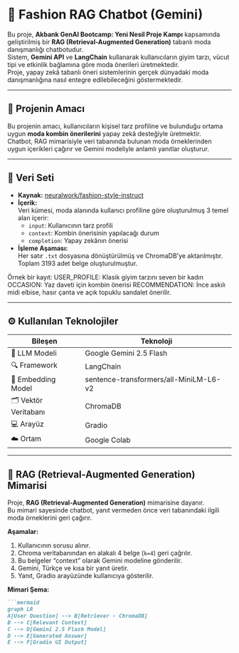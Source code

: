 # 🧥 Fashion RAG Chatbot (Gemini)

Bu proje, **Akbank GenAI Bootcamp: Yeni Nesil Proje Kampı** kapsamında geliştirilmiş bir **RAG (Retrieval-Augmented Generation)** tabanlı moda danışmanlığı chatbotudur.  
Sistem, **Gemini API** ve **LangChain** kullanarak kullanıcıların giyim tarzı, vücut tipi ve etkinlik bağlamına göre moda önerileri üretmektedir.  
Proje, yapay zekâ tabanlı öneri sistemlerinin gerçek dünyadaki moda danışmanlığına nasıl entegre edilebileceğini göstermektedir.

---

## 🎯 Projenin Amacı
Bu projenin amacı, kullanıcıların kişisel tarz profiline ve bulunduğu ortama uygun **moda kombin önerilerini** yapay zekâ desteğiyle üretmektir.  
Chatbot, RAG mimarisiyle veri tabanında bulunan moda örneklerinden uygun içerikleri çağırır ve Gemini modeliyle anlamlı yanıtlar oluşturur.

---

## 🧵 Veri Seti
- **Kaynak:** [neuralwork/fashion-style-instruct](https://huggingface.co/datasets/neuralwork/fashion-style-instruct)  
- **İçerik:**  
  Veri kümesi, moda alanında kullanıcı profiline göre oluşturulmuş 3 temel alan içerir:
  - `input`: Kullanıcının tarz profili  
  - `context`: Kombin önerisinin yapılacağı durum  
  - `completion`: Yapay zekânın önerisi  
- **İşleme Aşaması:**  
  Her satır `.txt` dosyasına dönüştürülmüş ve ChromaDB’ye aktarılmıştır.  
  Toplam 3193 adet belge oluşturulmuştur.  

Örnek bir kayıt:
USER_PROFILE: Klasik giyim tarzını seven bir kadın
OCCASION: Yaz daveti için kombin önerisi
RECOMMENDATION: İnce askılı midi elbise, hasır çanta ve açık topuklu sandalet önerilir.

---
## ⚙️ Kullanılan Teknolojiler

| Bileşen | Teknoloji |
|----------|------------|
| 💬 LLM Modeli | Google Gemini 2.5 Flash |
| 🔍 Framework | LangChain |
| 🧠 Embedding Model | sentence-transformers/all-MiniLM-L6-v2 |
| 🗂️ Vektör Veritabanı | ChromaDB |
| 💻 Arayüz | Gradio |
| ☁️ Ortam | Google Colab |

---

## 🧩 RAG (Retrieval-Augmented Generation) Mimarisi

Proje, **RAG (Retrieval-Augmented Generation)** mimarisine dayanır.  
Bu mimari sayesinde chatbot, yanıt vermeden önce veri tabanındaki ilgili moda örneklerini geri çağırır.

**Aşamalar:**
1. Kullanıcının sorusu alınır.  
2. Chroma veritabanından en alakalı 4 belge (`k=4`) geri çağrılır.  
3. Bu belgeler “context” olarak Gemini modeline gönderilir.  
4. Gemini, Türkçe ve kısa bir yanıt üretir.  
5. Yanıt, Gradio arayüzünde kullanıcıya gösterilir.

**Mimari Şema:**
```markdown
```mermaid
graph LR
A[User Question] --> B[Retriever - ChromaDB]
B --> C[Relevant Context]
C --> D[Gemini 2.5 Flash Model]
D --> E[Generated Answer]
E --> F[Gradio UI Output]

